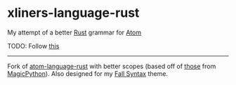 # xliners-language-rust

My attempt of a better [Rust][rust] grammar for [Atom][atom]

TODO: Follow [this](https://macromates.com/manual/en/language_grammars)

---

Fork of [atom-language-rust](https://github.com/miqh/atom-language-rust) with better scopes (based off of [those](https://github.com/MagicStack/MagicPython/blob/master/misc/scopes) from [MagicPython](https://github.com/MagicStack/MagicPython)). Also designed for my [Fall Syntax][fall-syntax] theme.


[fall-syntax]: https://atom.io/packages/fall-syntax
[atom]: https://atom.io/
[rust]: https://www.rust-lang.org/
